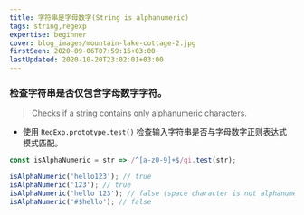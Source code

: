 ```yaml
---
title: 字符串是字母数字(String is alphanumeric)
tags: string,regexp
expertise: beginner
cover: blog_images/mountain-lake-cottage-2.jpg
firstSeen: 2020-09-06T07:59:16+03:00
lastUpdated: 2020-10-20T23:02:01+03:00
---
```


### 检查字符串是否仅包含字母数字字符。
> Checks if a string contains only alphanumeric characters.

- 使用 `RegExp.prototype.test()` 检查输入字符串是否与字母数字正则表达式模式匹配。

```js
const isAlphaNumeric = str => /^[a-z0-9]+$/gi.test(str);
```

```js
isAlphaNumeric('hello123'); // true
isAlphaNumeric('123'); // true
isAlphaNumeric('hello 123'); // false (space character is not alphanumeric)
isAlphaNumeric('#$hello'); // false
```
